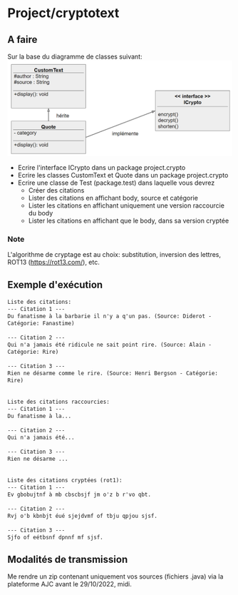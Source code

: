 # Project/cryptotext

## A faire
Sur la base du diagramme de classes suivant:
![Diagramme](diagram.png)  

- Ecrire l'interface ICrypto dans un package project.crypto
- Ecrire les classes CustomText et Quote dans un package project.crypto
- Ecrire une classe de Test (package.test) dans laquelle vous devrez
    - Créer des citations
    - Lister des citations en affichant body, source et catégorie
    - Lister les citations en affichant uniquement une version raccourcie du body
    - Lister les citations en affichant que le body, dans sa version cryptée

### Note
L'algorithme de cryptage est au choix: substitution, inversion des lettres, ROT13 (https://rot13.com/), etc.  

## Exemple d'exécution
```
Liste des citations:
--- Citation 1 ---
Du fanatisme à la barbarie il n'y a q'un pas. (Source: Diderot - Catégorie: Fanastime)

--- Citation 2 ---
Qui n'a jamais été ridicule ne sait point rire. (Source: Alain - Catégorie: Rire)

--- Citation 3 ---
Rien ne désarme comme le rire. (Source: Henri Bergson - Catégorie: Rire)


Liste des citations raccourcies:
--- Citation 1 ---
Du fanatisme à la...

--- Citation 2 ---
Qui n'a jamais été...

--- Citation 3 ---
Rien ne désarme ...


Liste des citations cryptées (rot1):
--- Citation 1 ---
Ev gbobujtnf à mb cbscbsjf jm o'z b r'vo qbt.

--- Citation 2 ---
Rvj o'b kbnbjt éué sjejdvmf of tbju qpjou sjsf.

--- Citation 3 ---
Sjfo of eétbsnf dpnnf mf sjsf.
```

## Modalités de transmission
Me rendre un zip contenant uniquement vos sources (fichiers .java) via la plateforme AJC
avant le 29/10/2022, midi.